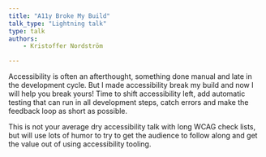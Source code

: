 ```yaml
---
title: "A11y Broke My Build"
talk_type: "Lightning talk"
type: talk
authors:
    - Kristoffer Nordström

---
```

Accessibility is often an afterthought, something done manual and late in the development cycle. But I made accessibility break my build and now I will help you break yours! Time to shift accessibility left, add automatic testing that can run in all development steps, catch errors and make the feedback loop as short as possible.

This is not your average dry accessibility talk with long WCAG check lists, but will use lots of humor to try to get the audience to follow along and get the value out of using accessibility tooling.
